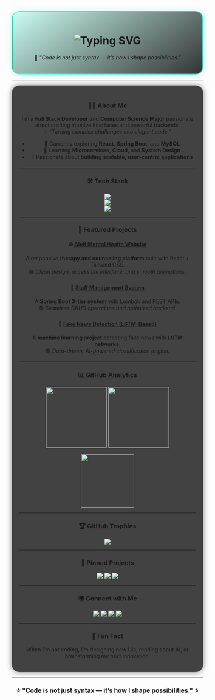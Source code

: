 <!-- Animated Intro with Neon Border -->
<div align="center" style="
  background: linear-gradient(145deg, rgba(0,255,204,0.2), rgba(0,0,0,0.8));
  border: 2px solid rgba(0,255,204,0.6);
  border-radius: 20px;
  padding: 20px;
  box-shadow: 0 0 25px rgba(0,255,204,0.5);
  animation: neonPulse 4s infinite alternate;
">

<h1>
  <img src="https://readme-typing-svg.demolab.com?font=Fira+Code&pause=1000&center=true&vCenter=true&width=550&lines=👋+Hi%2C+I'm+Faduma+Qasim;💻+Full+Stack+Developer;🎓+Computer+Science+Major;🚀+Turning+Ideas+into+Code!" alt="Typing SVG" />
</h1>

<p align="center">
  💬 <em>"Code is not just syntax — it’s how I shape possibilities."</em>
</p>

</div>

<!-- Neon Animation -->
<style>
@keyframes neonPulse {
  from { box-shadow: 0 0 15px rgba(0,255,204,0.3); }
  to { box-shadow: 0 0 30px rgba(0,255,204,0.8); }
}
</style>

---

<div align="center" style="background: rgba(20, 20, 20, 0.8); padding: 20px; border-radius: 20px; box-shadow: 0 0 15px rgba(0,0,0,0.5);">

### 👩‍💻 About Me
I’m a **Full Stack Developer** and **Computer Science Major** passionate about crafting intuitive interfaces and powerful backends.  
💡 *“Turning complex challenges into elegant code.”*

- 🔭 Currently exploring **React**, **Spring Boot**, and **MySQL**  
- 🌱 Learning **Microservices**, **Cloud**, and **System Design**  
- ⚡ Passionate about **building scalable, user-centric applications**

---

### 🛠️ Tech Stack  

<p align="center">
  <img src="https://skillicons.dev/icons?i=html,css,js,react,tailwind" /><br/>
  <img src="https://skillicons.dev/icons?i=java,spring,mysql" /><br/>
  <img src="https://skillicons.dev/icons?i=git,github,vscode,postman,intellij" />
</p>

---

### 🚀 Featured Projects  

#### 🌐 [Aleif Mental Health Website](https://github.com/FadumaQasim/aleif-mental-health)
A responsive **therapy and counseling platform** built with React + Tailwind CSS.  
🟢 *Clean design, accessible interface, and smooth animations.*

#### 💼 [Staff Management System](https://github.com/FadumaQasim/staff-management-system)
A **Spring Boot 3-tier system** with Lombok and REST APIs.  
🟢 *Seamless CRUD operations and optimized backend.*

#### 🤖 [Fake News Detection (LSTM-Based)](https://github.com/FadumaQasim/fake-news-detection)
A **machine learning project** detecting fake news with **LSTM networks**.  
🟢 *Data-driven, AI-powered classification engine.*

---

### 📊 GitHub Analytics  

<p align="center">
  <img src="https://github-readme-stats.vercel.app/api?username=FadumaQasim&show_icons=true&theme=transparent&title_color=00ffcc&text_color=ffffff&icon_color=00ffcc" height="160px" />
  <img src="https://github-readme-streak-stats.herokuapp.com/?user=FadumaQasim&theme=transparent&ring=00ffcc&fire=00ffcc&currStreakLabel=00ffcc" height="160px" />
</p>

<p align="center">
  <img src="https://github-readme-stats.vercel.app/api/top-langs/?username=FadumaQasim&layout=compact&theme=transparent&title_color=00ffcc&text_color=ffffff" height="140px" />
</p>

---

### 🏆 GitHub Trophies  

<p align="center">
  <img src="https://github-profile-trophy.vercel.app/?username=FadumaQasim&theme=algolia&margin-w=10&no-frame=true" />
</p>

---

### 📌 Pinned Projects  

<p align="center">
  <a href="https://github.com/FadumaQasim/aleif-mental-health">
    <img src="https://github-readme-stats.vercel.app/api/pin/?username=FadumaQasim&repo=aleif-mental-health&theme=transparent&title_color=00ffcc&text_color=ffffff" />
  </a>
  <a href="https://github.com/FadumaQasim/staff-management-system">
    <img src="https://github-readme-stats.vercel.app/api/pin/?username=FadumaQasim&repo=staff-management-system&theme=transparent&title_color=00ffcc&text_color=ffffff" />
  </a>
  <a href="https://github.com/FadumaQasim/fake-news-detection">
    <img src="https://github-readme-stats.vercel.app/api/pin/?username=FadumaQasim&repo=fake-news-detection&theme=transparent&title_color=00ffcc&text_color=ffffff" />
  </a>
</p>

---

### 🌍 Connect with Me  

<p align="center">
  <a href="https://linkedin.com/in/fadumaqasim" target="_blank">
    <img src="https://img.shields.io/badge/LinkedIn-0A66C2.svg?&style=for-the-badge&logo=linkedin&logoColor=white" />
  </a>
  <a href="mailto:faduma.qasim@example.com">
    <img src="https://img.shields.io/badge/Email-D14836.svg?&style=for-the-badge&logo=gmail&logoColor=white" />
  </a>
  <a href="https://github.com/FadumaQasim">
    <img src="https://img.shields.io/badge/GitHub-0D1117.svg?&style=for-the-badge&logo=github&logoColor=white" />
  </a>
  <a href="https://yourportfolio.com" target="_blank">
    <img src="https://img.shields.io/badge/Portfolio-1A1A1A.svg?&style=for-the-badge&logo=vercel&logoColor=00ffcc" />
  </a>
</p>

---

### 💫 Fun Fact  
When I’m not coding, I’m designing new UIs, reading about AI, or brainstorming my next innovation.  

</div>

---

<h3 align="center">⭐ "Code is not just syntax — it’s how I shape possibilities." ⭐</h3>
